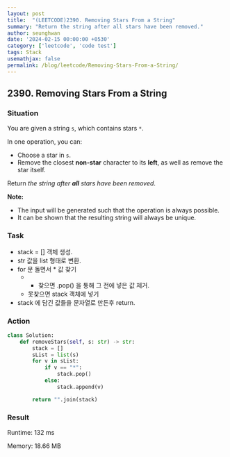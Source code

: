 ```yaml
---
layout: post
title:  "(LEETCODE)2390. Removing Stars From a String"
summary: "Return the string after all stars have been removed."
author: seunghwan
date: '2024-02-15 00:00:00 +0530'
category: ['leetcode', 'code test']
tags: Stack
usemathjax: false
permalink: /blog/leetcode/Removing-Stars-From-a-String/
---
```

## 2390. Removing Stars From a String

### Situation

You are given a string `s`, which contains stars `*`.

In one operation, you can:

- Choose a star in `s`.
- Remove the closest **non-star** character to its **left**, as well as remove the star itself.

Return *the string after **all** stars have been removed*.

**Note:**

- The input will be generated such that the operation is always possible.
- It can be shown that the resulting string will always be unique.

### Task

- stack = [] 객체 생성.
- str 값을 list 형태로 변환.
- for 문 돌면서 * 값 찾기
    - * 찾으면 .pop() 을 통해 그 전에 넣은 값 제거.
    - 못찾으면 stack 객체에 넣기
- stack 에 담긴 값들을 문자열로 만든후 return.

### Action

```python
class Solution:
    def removeStars(self, s: str) -> str:
        stack = []
        sList = list(s)
        for v in sList:
            if v == "*":
                stack.pop()
            else:
                stack.append(v)

        return "".join(stack)
```

### Result

Runtime: 132 ms

Memory: 18.66 MB